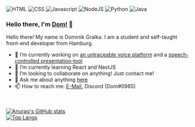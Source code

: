 ![HTML](https://img.shields.io/badge/HTML-404D59?style=for-the-badge&logo=html5&logoColor=white)
![CSS](https://img.shields.io/badge/CSS-404D59?&style=for-the-badge&logo=css3&logoColor=white)
![Javascript](https://img.shields.io/badge/JavaScript-404D59?style=for-the-badge&logo=javascript&logoColor=white)
![NodeJS](https://img.shields.io/badge/Node.js-404D59?style=for-the-badge&logo=node.js&logoColor=white)
![Python](https://img.shields.io/badge/Python-404D59?style=for-the-badge&logo=python&logoColor=white)
![Java](https://img.shields.io/badge/Java-404D59?style=for-the-badge&logo=java&logoColor=white)

### Hello there, I'm [Dom!](mailto:dominik@gralka.info) 👋

Hello there! My name is Dominik Gralka. I am a student and self-taught front-end developer from Hamburg.

- 🔭 I’m currently working on [an untraceable voice platform](https://github.com/dominik-gralka/Voiceapp) and a [speech-controlled presentation-tool](https://github.com/dominik-gralka/SpeechControl)
- 🌱 I’m currently learning React and NextJS
- 👯 I’m looking to collaborate on anything! Just contact me!
- 💬 Ask me about anything [here](https://github.com/dominik-gralka/dominik-gralka/issues)
- 📫 How to reach me: [E-Mail](mailto:dominik@gralka.info), Discord (Dom#0985) 

<!--- 🤔 I’m looking for help with ...-->

<br>

[![Anurag's GitHub stats](https://github-readme-stats.vercel.app/api?username=dominik-gralka)](https://github.com/dominik-gralka/github-readme-stats)<br>
[![Top Langs](https://github-readme-stats.vercel.app/api/top-langs/?username=dominik-gralka&layout=compact)](https://github.com/dominik-gralka/github-readme-stats)
